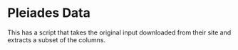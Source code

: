# Pleiades Data

This has a script that takes the original input downloaded from their site
and extracts a subset of the columns.

